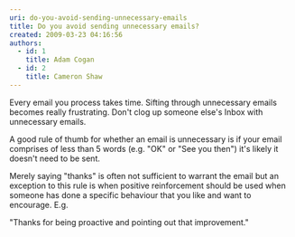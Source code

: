 ```yaml
---
uri: do-you-avoid-sending-unnecessary-emails
title: Do you avoid sending unnecessary emails?
created: 2009-03-23 04:16:56
authors:
  - id: 1
    title: Adam Cogan
  - id: 2
    title: Cameron Shaw
---
```





<span class='intro'> <p>​Every email you process takes time. Sifting through unnecessary emails becomes really frustrating. Don't clog up someone else's Inbox with unnecessary emails.</p> </span>

<p>​A good rule of thumb for whether an email is unnecessary is if your email comprises of less than 5 words (e.g. &quot;OK&quot; or &quot;See you then&quot;) it's likely it doesn't need to be sent.</p><p>Merely saying &quot;thanks&quot; is often not sufficient to warrant the email but an exception to this rule is when&#160;positive reinforcement should be used when someone has done a specific ​behaviour that you like and want to encourage. E.g. </p><p class="ssw15-rteElement-GreyBox"> &quot;Thanks for being proactive and pointing out that improvement.&quot;</p>


